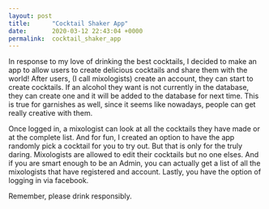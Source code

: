 ```yaml
---
layout: post
title:      "Cocktail Shaker App"
date:       2020-03-12 22:43:04 +0000
permalink:  cocktail_shaker_app
---
```



In response to my love of drinking the best cocktails, I decided to make an app to allow users to create delicious cocktails and share them with the world!  After users, (I call mixologists) create an account, they can start to create cocktails.  If an alcohol they want is not currently in the database, they can create one and it will be added to the database for next time.  This is true for garnishes as well, since it seems like nowadays, people can get really creative with them.  

Once logged in, a mixologist can look at all the cocktails they have made or at the complete list.  And for fun, I created an option to have the app randomly pick a cocktail for you to try out.  But that is only for the truly daring.  Mixologists are allowed to edit their cocktails but no one elses.  And if you are smart enough to be an Admin, you can actually get a list of all the mixologists that have registered and account.  Lastly, you have the option of logging in via facebook.  

Remember, please drink responsibly.  

